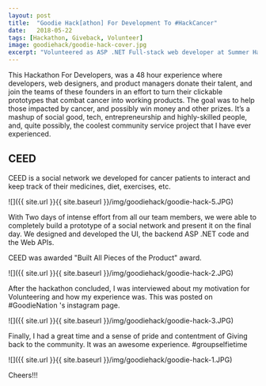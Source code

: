 ```yaml
---
layout: post
title:  "Goodie Hack[athon] For Development To #HackCancer"
date:   2018-05-22
tags: [Hackathon, Giveback, Volunteer]
image: goodiehack/goodie-hack-cover.jpg
excerpt: "Volunteered as ASP .NET Full-stack web developer at Summer Hackathon by Goodie Nation to address the current health disparities, especially to help Cancer patients." 
---
```


This Hackathon For Developers, was a 48 hour experience where developers, web designers, and product managers donate their talent, and join the teams of these founders in an effort to turn their clickable prototypes that combat cancer into working products. The goal was to help those impacted by cancer, and possibly win money and other prizes. It’s a mashup of social good, tech, entrepreneurship and highly-skilled people, and, quite possibly, the coolest community service project that I have ever experienced.

## CEED

CEED is a social network we developed for cancer patients to interact and keep track of their medicines, diet, exercises, etc.

![]({{ site.url }}{{ site.baseurl }}/img/goodiehack/goodie-hack-5.JPG)

With Two days of intense effort from all our team members, we were able to completely build a prototype of a social network and present it on the final day. We designed and developed the UI, the backend ASP .NET code and the Web APIs. 

CEED was awarded "Built All Pieces of the Product" award.

![]({{ site.url }}{{ site.baseurl }}/img/goodiehack/goodie-hack-2.JPG)

After the hackathon concluded, I was interviewed about my motivation for Volunteering and how my experience was. This was posted on #GoodieNation 's instagram page.

![]({{ site.url }}{{ site.baseurl }}/img/goodiehack/goodie-hack-3.JPG)

Finally, I had a great time and a sense of pride and contentment of Giving back to the community. It was an awesome experience. #groupselfietime

![]({{ site.url }}{{ site.baseurl }}/img/goodiehack/goodie-hack-1.JPG)

Cheers!!!


